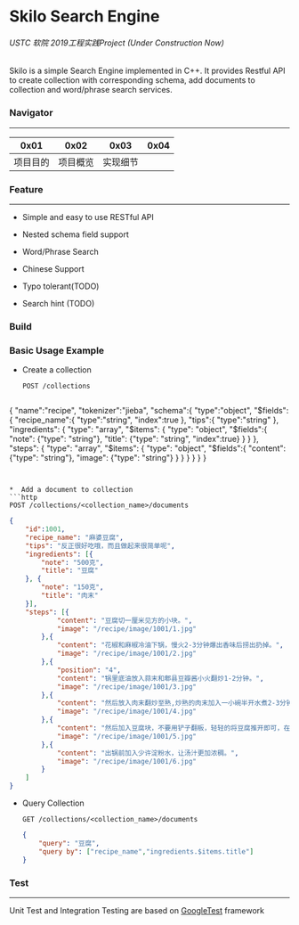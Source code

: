 # Skilo Search Engine

###### USTC  软院  2019工程实践Project (Under Construction Now)
Skilo is a simple Search Engine implemented in C++. It provides Restful API to create collection with corresponding schema, add documents to collection and word/phrase search services.


### Navigator

***
| 0x01     | 0x02     | 0x03     | 0x04 |
| -------- | -------- | -------- | ---- |
| 项目目的 | 项目概览 | 实现细节 |      |


### Feature

***

* Simple and easy to use RESTful API

*   Nested schema field support
*   Word/Phrase Search
*   Chinese Support
*   Typo tolerant(TODO)
*   Search hint (TODO) 

### Build

### Basic Usage Example


* Create a collection

  ```http
  POST /collections
  ```

  ```json
 {
    "name":"recipe",
    "tokenizer":"jieba",
    "schema":{
        "type":"object",
        "$fields": {
            "recipe_name":{
                "type":"string",
                "index":true
            },
            "tips":{
                "type":"string"
            },
            "ingredients": {
                "type": "array",
                "$items": {
                    "type": "object",
                    "$fields":{
                        "note": {"type": "string"},
                        "title": {"type": "string", "index":true}
                    }
                }
            },
            "steps": {
                "type": "array",
                "$items": {
                    "type": "object",
                    "$fields":{
                        "content": {"type": "string"},
                        "image": {"type": "string"}
                    }
                }
            }
        }
    }
}
  ```


*  Add a document to collection
  ```http
  POST /collections/<collection_name>/documents
  ```

  ```json
  {
      "id":1001,
      "recipe_name": "麻婆豆腐",
      "tips": "反正很好吃哦，而且做起来很简单呢",
      "ingredients": [{
          "note": "500克",
          "title": "豆腐"
      }, {
          "note": "150克",
          "title": "肉末"
      }],
      "steps": [{
              "content": "豆腐切一厘米见方的小块。",
              "image": "/recipe/image/1001/1.jpg"
          },{
              "content": "花椒和麻椒冷油下锅，慢火2-3分钟爆出香味后捞出扔掉。",
              "image": "/recipe/image/1001/2.jpg"
          },{
              "position": "4",
              "content": "锅里底油放入蒜末和郫县豆瓣酱小火翻炒1-2分钟。",
              "image": "/recipe/image/1001/3.jpg"
          },{
              "content": "然后放入肉末翻炒至熟,炒熟的肉末加入一小碗半开水煮2-3分钟。",
              "image": "/recipe/image/1001/4.jpg"
          },{
              "content": "然后加入豆腐块，不要用铲子翻板，轻轻的将豆腐推开即可，在煮4-5分钟，让豆腐完全入味。",
              "image": "/recipe/image/1001/5.jpg"
          },{
              "content": "出锅前加入少许淀粉水，让汤汁更加浓稠。",
              "image": "/recipe/image/1001/6.jpg"
          }
      ]
  }
  ```

* Query Collection

  ```http
  GET /collections/<collection_name>/documents
  ```

  ```json
  {
      "query": "豆腐",
      "query by": ["recipe_name","ingredients.$items.title"]
  }
  ```

  

### Test

***

Unit Test  and Integration Testing are based on [GoogleTest](https://github.com/google/googletest "Title") framework 
